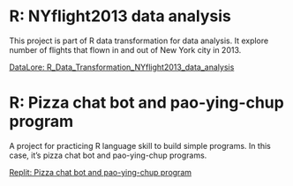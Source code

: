 # R: NYflight2013 data analysis
This project is part of R data transformation for data analysis. It explore number of flights that flown in and out of New York city in 2013.

[DataLore: R_Data_Transformation_NYflight2013_data_analysis](https://datalore.jetbrains.com/view/notebook/clYFSilLDL7wGEwkkYECMr)

# R: Pizza chat bot and pao-ying-chup program
A project for practicing R language skill to build simple programs. In this case, it’s pizza chat bot and pao-ying-chup programs.

[Replit: Pizza chat bot and pao-ying-chup program](https://replit.com/@pedpid/Batch06PizzaChatBotPaoYingChup?v=1)

